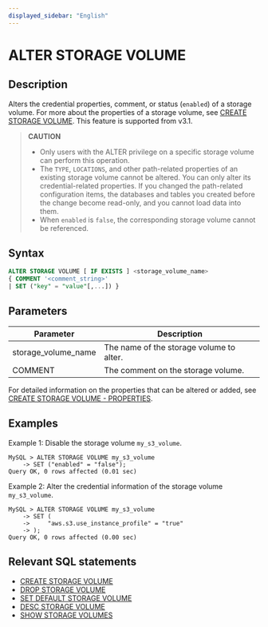 ```yaml
---
displayed_sidebar: "English"
---
```


# ALTER STORAGE VOLUME

## Description

Alters the credential properties, comment, or status (`enabled`) of a storage volume. For more about the properties of a storage volume, see [CREATE STORAGE VOLUME](./CREATE_STORAGE_VOLUME.md). This feature is supported from v3.1.

> **CAUTION**
>
> - Only users with the ALTER privilege on a specific storage volume can perform this operation.
> - The `TYPE`, `LOCATIONS`, and other path-related properties of an existing storage volume cannot be altered. You can only alter its credential-related properties. If you changed the path-related configuration items, the databases and tables you created before the change become read-only, and you cannot load data into them.
> - When `enabled` is `false`, the corresponding storage volume cannot be referenced.

## Syntax

```SQL
ALTER STORAGE VOLUME [ IF EXISTS ] <storage_volume_name>
{ COMMENT '<comment_string>'
| SET ("key" = "value"[,...]) }
```

## Parameters

| **Parameter**       | **Description**                          |
| ------------------- | ---------------------------------------- |
| storage_volume_name | The name of the storage volume to alter. |
| COMMENT             | The comment on the storage volume.       |

For detailed information on the properties that can be altered or added, see [CREATE STORAGE VOLUME - PROPERTIES](./CREATE_STORAGE_VOLUME.md#properties).

## Examples

Example 1: Disable the storage volume `my_s3_volume`.

```Plain
MySQL > ALTER STORAGE VOLUME my_s3_volume
    -> SET ("enabled" = "false");
Query OK, 0 rows affected (0.01 sec)
```

Example 2: Alter the credential information of the storage volume `my_s3_volume`.

```Plain
MySQL > ALTER STORAGE VOLUME my_s3_volume
    -> SET (
    ->     "aws.s3.use_instance_profile" = "true"
    -> );
Query OK, 0 rows affected (0.00 sec)
```

## Relevant SQL statements

- [CREATE STORAGE VOLUME](./CREATE_STORAGE_VOLUME.md)
- [DROP STORAGE VOLUME](./DROP_STORAGE_VOLUME.md)
- [SET DEFAULT STORAGE VOLUME](./SET_DEFAULT_STORAGE_VOLUME.md)
- [DESC STORAGE VOLUME](./DESC_STORAGE_VOLUME.md)
- [SHOW STORAGE VOLUMES](./SHOW_STORAGE_VOLUMES.md)

